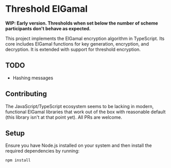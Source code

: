 # Threshold ElGamal

**WIP: Early version. Thresholds when set below the number of scheme participants don't behave as expected.**

This project implements the ElGamal encryption algorithm in TypeScript. Its core includes ElGamal functions for key generation, encryption, and decryption. It is extended with support for threshold encryption.

## TODO

-   Hashing messages

## Contributing

The JavaScript/TypeScript ecosystem seems to be lacking in modern, functional ElGamal libraries that work out of the box with reasonable default (this library isn't at that point yet). All PRs are welcome.

## Setup

Ensure you have Node.js installed on your system and then install the required dependencies by running:

```
npm install
```
